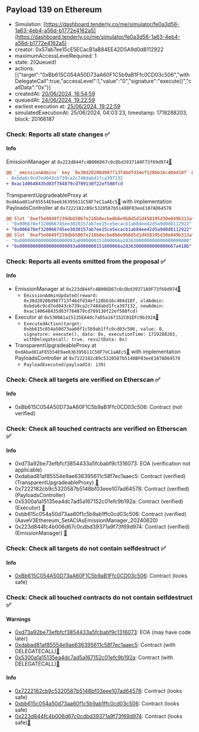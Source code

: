 ## Payload 139 on Ethereum

- Simulation: [https://dashboard.tenderly.co/me/simulator/fe0a3d56-1a63-4eb4-a56d-b1772e4162a5](https://dashboard.tenderly.co/me/simulator/fe0a3d56-1a63-4eb4-a56d-b1772e4162a5)
- creator: 0x57ab7ee15cE5ECacB1aB84EE42D5A9d0d8112922
- maximumAccessLevelRequired: 1
- state: 2(Queued)
- actions: [{"target":"0xBb615C054A50D73aA60F1C5b9aB1Ffc0CD03c506","withDelegateCall":true,"accessLevel":1,"value":"0","signature":"execute()","callData":"0x"}]
- createdAt: [20/06/2024, 16:54:59](https://etherscan.io/tx/0xd8894644e1eae0df7e1c0e8be61e1d26361be0dd0e2065a91a87f8bf400485f9)
- queuedAt: [24/06/2024, 19:22:59](https://etherscan.io/tx/0x8f9487d931347af8e1568cb516ff5ce3bc56e94883c9696945cbe5471bfd102e)
- earliest execution at: [25/06/2024, 19:22:59](https://www.epochconverter.com/countdown?q=1719343379)
- simulatedExecutionAt: 25/06/2024, 04:03:23, timestamp: 1719288203, block: 20166187
### Check: Reports all state changes :white_check_mark:

#### Info


EmissionManager at `0x223d844fc4B006D67c0cDbd39371A9F73f69d974`[:ghost:](https://github.com/bgd-labs/aave-address-book "AaveV3Ethereum.EMISSION_MANAGER")
```diff
@@ `_emissionAdmins` key `0x30d20208d987713f46dfd34ef128bb16c404d10f` @@
- 0xbda6c9cd7ed043cb739ca2c748dabd1fca397132
+ 0xac140648435d03f784879cd789130f22ef588fcd
```

TransparentUpgradeableProxy at `0xdAbad81aF85554E9ae636395611C58F7eC1aAEc5`[:ghost:](https://github.com/bgd-labs/aave-address-book "GovernanceV3Ethereum.PAYLOADS_CONTROLLER") with implementation PayloadsController at `0x7222182cB9c5320587b5148BF03eeE107AD64578`
```diff
@@ Slot `0xef5e0849f239dbb5067e216b8ecbe8b6e9b8d5d1d458195d30e849b313afe11f` @@
- "0x006678ef320066745ee3020157ab7ee15ce5ecacb1ab84ee42d5a9d0d8112922"
+ "0x006678ef320066745ee3030157ab7ee15ce5ecacb1ab84ee42d5a9d0d8112922"
@@ Slot `0xef5e0849f239dbb5067e216b8ecbe8b6e9b8d5d1d458195d30e849b313afe120` @@
- "0x000000000000000000093a8000000151800066a2836300000000000000000000"
+ "0x000000000000000000093a8000000151800066a28363000000000000667a418b"
```


### Check: Reports all events emitted from the proposal :white_check_mark:

#### Info

- EmissionManager at `0x223d844fc4B006D67c0cDbd39371A9F73f69d974`[:ghost:](https://github.com/bgd-labs/aave-address-book "AaveV3Ethereum.EMISSION_MANAGER")
  - `EmissionAdminUpdated(reward: 0x30d20208d987713f46dfd34ef128bb16c404d10f, oldAdmin: 0xbda6c9cd7ed043cb739ca2c748dabd1fca397132, newAdmin: 0xac140648435d03f784879cd789130f22ef588fcd)`
- Executor at `0x5300A1a15135EA4dc7aD5a167152C01EFc9b192A`[:ghost:](https://github.com/bgd-labs/aave-address-book "AaveV2Ethereum.POOL_ADMIN, AaveV2EthereumAMM.POOL_ADMIN, AaveV3Ethereum.ACL_ADMIN, GovernanceV3Ethereum.EXECUTOR_LVL_1")
  - `ExecutedAction(target: 0xbb615c054a50d73aa60f1c5b9ab1ffc0cd03c506, value: 0, signature: execute(), data: 0x, executionTime: 1719288203, withDelegatecall: true, resultData: 0x)`
- TransparentUpgradeableProxy at `0xdAbad81aF85554E9ae636395611C58F7eC1aAEc5`[:ghost:](https://github.com/bgd-labs/aave-address-book "GovernanceV3Ethereum.PAYLOADS_CONTROLLER") with implementation PayloadsController at `0x7222182cB9c5320587b5148BF03eeE107AD64578`
  - `PayloadExecuted(payloadId: 139)`

### Check: Check all targets are verified on Etherscan :white_check_mark:

#### Info

- 0xBb615C054A50D73aA60F1C5b9aB1Ffc0CD03c506: Contract (not verified) 

### Check: Check all touched contracts are verified on Etherscan :white_check_mark:

#### Info

- 0xd73a92be73efbfcf3854433a5fcbabf9c1316073: EOA (verification not applicable)
- 0xdabad81af85554e9ae636395611c58f7ec1aaec5: Contract (verified) (TransparentUpgradeableProxy) [:ghost:](https://github.com/bgd-labs/aave-address-book "GovernanceV3Ethereum.PAYLOADS_CONTROLLER")
- 0x7222182cb9c5320587b5148bf03eee107ad64578: Contract (verified) (PayloadsController) 
- 0x5300a1a15135ea4dc7ad5a167152c01efc9b192a: Contract (verified) (Executor) [:ghost:](https://github.com/bgd-labs/aave-address-book "AaveV2Ethereum.POOL_ADMIN, AaveV2EthereumAMM.POOL_ADMIN, AaveV3Ethereum.ACL_ADMIN, GovernanceV3Ethereum.EXECUTOR_LVL_1")
- 0xbb615c054a50d73aa60f1c5b9ab1ffc0cd03c506: Contract (verified) (AaveV3Ethereum_SetACIAsEmissionManager_20240620) 
- 0x223d844fc4b006d67c0cdbd39371a9f73f69d974: Contract (verified) (EmissionManager) [:ghost:](https://github.com/bgd-labs/aave-address-book "AaveV3Ethereum.EMISSION_MANAGER")

### Check: Check all targets do not contain selfdestruct :white_check_mark:

#### Info

- [0xBb615C054A50D73aA60F1C5b9aB1Ffc0CD03c506](https://etherscan.io/address/0xBb615C054A50D73aA60F1C5b9aB1Ffc0CD03c506): Contract (looks safe)

### Check: Check all touched contracts do not contain selfdestruct :white_check_mark:

#### Warnings

- [0xd73a92be73efbfcf3854433a5fcbabf9c1316073](https://etherscan.io/address/0xd73a92be73efbfcf3854433a5fcbabf9c1316073): EOA (may have code later)
- [0xdabad81af85554e9ae636395611c58f7ec1aaec5](https://etherscan.io/address/0xdabad81af85554e9ae636395611c58f7ec1aaec5): Contract (with DELEGATECALL)[:ghost:](https://github.com/bgd-labs/aave-address-book "GovernanceV3Ethereum.PAYLOADS_CONTROLLER")
- [0x5300a1a15135ea4dc7ad5a167152c01efc9b192a](https://etherscan.io/address/0x5300a1a15135ea4dc7ad5a167152c01efc9b192a): Contract (with DELEGATECALL)[:ghost:](https://github.com/bgd-labs/aave-address-book "AaveV2Ethereum.POOL_ADMIN, AaveV2EthereumAMM.POOL_ADMIN, AaveV3Ethereum.ACL_ADMIN, GovernanceV3Ethereum.EXECUTOR_LVL_1")

#### Info

- [0x7222182cb9c5320587b5148bf03eee107ad64578](https://etherscan.io/address/0x7222182cb9c5320587b5148bf03eee107ad64578): Contract (looks safe)
- [0xbb615c054a50d73aa60f1c5b9ab1ffc0cd03c506](https://etherscan.io/address/0xbb615c054a50d73aa60f1c5b9ab1ffc0cd03c506): Contract (looks safe)
- [0x223d844fc4b006d67c0cdbd39371a9f73f69d974](https://etherscan.io/address/0x223d844fc4b006d67c0cdbd39371a9f73f69d974): Contract (looks safe)[:ghost:](https://github.com/bgd-labs/aave-address-book "AaveV3Ethereum.EMISSION_MANAGER")

